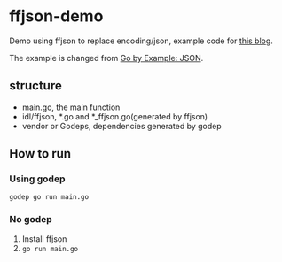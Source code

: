 # ffjson-demo
Demo using ffjson to replace encoding/json, example code for [this blog](http://stackeye.com/2016/05/ffjson-intro/).

The example is changed from [Go by Example: JSON](https://gobyexample.com/json).

## structure
- main.go, the main function
- idl/ffjson, *.go and *_ffjson.go(generated by ffjson)
- vendor or Godeps, dependencies generated by godep

## How to run
### Using godep
`godep go run main.go`

### No godep
1. Install ffjson
2. `go run main.go`
